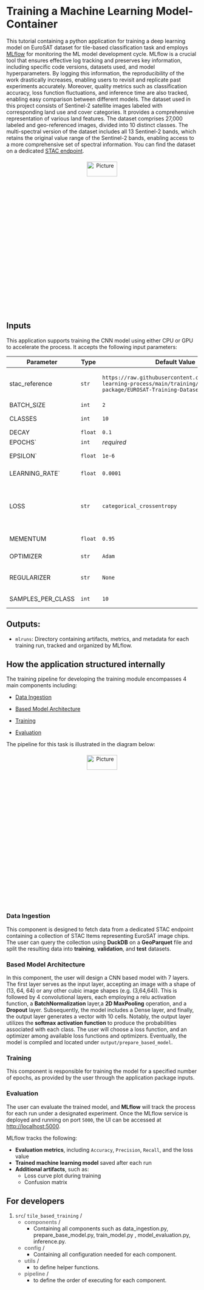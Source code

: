 # Training a Machine Learning Model- Container
This tutorial containing a python application for training a deep learning model on EuroSAT dataset for tile-based classification task and employs [MLflow](https://mlflow.org/) for monitoring the ML model development cycle. MLflow is a crucial tool that ensures effective log tracking and preserves key information, including specific code versions, datasets used, and model hyperparameters. By logging this information, the reproducibility of the work drastically increases, enabling users to revisit and replicate past experiments accurately. Moreover, quality metrics such as classification accuracy, loss function fluctuations, and inference time are also tracked, enabling easy comparison between different models. The dataset used in this project consists of Sentinel-2 satellite images labeled with corresponding land use and cover categories. It provides a comprehensive representation of various land features. The dataset comprises 27,000 labeled and geo-referenced images, divided into 10 distinct classes. The multi-spectral version of the dataset includes all 13 Sentinel-2 bands, which retains the original value range of the Sentinel-2 bands, enabling access to a more comprehensive set of spectral information. You can find the dataset on a dedicated [STAC endpoint](https://radiantearth.github.io/stac-browser/#/external/ai-extensions-stac.terradue.com/collections/Euro_SAT). 


<p align="center"><img src="https://raw.githubusercontent.com/phelber/EuroSAT/master/eurosat_overview_small.jpg" alt="Picture" width="40%" height="10%" style="display: block; margin: 20px auto;"/></p>


## Inputs

This application supports training the CNN model using either CPU or GPU to accelerate the process. It accepts the following input parameters:

| Parameter              | Type     | Default Value | Description |
|------------------------|----------|----------------|-------------|
| stac_reference | `str`   | `https://raw.githubusercontent.com/eoap/machine-learning-process/main/training/app-package/EUROSAT-Training-Dataset/catalog.json` | URL pointing to a STAC catalog. The model reads GeoParquet annotations from the collection's assets. |
| BATCH_SIZE  | `int`    | `2`            | Number of batches |
| CLASSES     | `int`    | `10`           | Number of land cover classes to classify. |
| DECAY       | `float`  | `0.1`          |  Decay value used in training. |
| EPOCHS`      | `int`    | *required*     | Number of epochs |
| EPSILON`     | `float`  | `1e-6`         | epsilon value (Model's heyperparameter) |
| LEARNING_RATE` | `float` | `0.0001`      | Initial learning rate for the optimizer. |
| LOSS       | `str`    | `categorical_crossentropy` | Loss function for training. Options: `binary_crossentropy`, `cosine_similarity`, `mean_absolute_error`, `mean_squared_logarithmic_error`, `squared_hinge`. |
| MEMENTUM    | `float`  | `0.95`         | Momentum parameter used in optimizers |
| OPTIMIZER   | `str`    | `Adam`         | Optimization algorithm. Options: `Adam`, `SGD`, `RMSprop`. |
|REGULARIZER | `str`    | `None`         | Regularization technique to avoid overfitting. Options: `l1l2`,`l1`, `l2`, `None`. |
| SAMPLES_PER_CLASS | `int` | `10`       | Number of samples to use for training per class. |


## Outputs:
- `mlruns`: Directory containing artifacts, metrics, and metadata for each training run, tracked and organized by MLflow.


## How the application structured internally
The training pipeline for developing the training module encompasses 4 main components including:

* [Data Ingestion](#data-ingestion)

* [Based Model Architecture](#based-model-architecture)

* [Training](#training)

* [Evaluation](#evaluation)

The pipeline for this task is illustrated in the diagram below:
<p align="center"><img src="https://miro.medium.com/v2/resize:fit:1100/format:webp/0*LLe88lTuuvprFvAF.png" alt="Picture" width="40%" height="10%" style="display: block; margin: 20px auto;"/></p>

### Data Ingestion
This component is designed to fetch data from a dedicated STAC endpoint containing a collection of STAC Items representing EuroSAT image chips. The user can query the collection using **DuckDB** on a **GeoParquet** file and split the resulting data into **training**, **validation**, and **test** datasets.

### Based Model Architecture
In this component, the user will design a CNN based model with 7 layers. The first layer serves as the input layer, accepting an image with a shape of (13, 64, 64) or any other cubic image shapes (e.g. (3,64,64)). This is followed by 4 convolutional layers, each employing a relu activation function, a **BatchNormalization** layer,a **2D MaxPooling** operation, and a **Dropout** layer. Subsequently, the model includes a Dense layer, and finally, the output layer generates a vector with 10 cells. Notably, the output layer utilizes the **softmax activation function** to produce the probabilities associated with each class. The user will choose a loss function, and an optimizer among available loss functions and optimizers. Eventually, the model is compiled and located under `output/prepare_based_model`.
### Training
This component is responsible for training the model for a specified number of epochs, as provided by the user through the application package inputs.
### Evaluation
The user can evaluate the trained model, and **MLflow** will track the process for each run under a designated experiment. Once the MLflow service is deployed and running on port `5000`, the UI can be accessed at [http://localhost:5000](http://localhost:5000).

MLflow tracks the following:

- **Evaluation metrics**, including `Accuracy`, `Precision`, `Recall`, and the loss value  
- **Trained machine learning model** saved after each run  
- **Additional artifacts**, such as:
  - Loss curve plot during training  
  - Confusion matrix

## For developers
1. `src`/ `tile_based_training` /
    - <span style="color:gray">**components**</span> /
        - Containing all components such as data_ingestion.py, prepare_base_model.py, train_model.py , model_evaluation.py, inference.py.
    - <span style="color:gray">**config**</span> /
        - Containing all configuration needed for each component.
    - <span style="color:gray">**utils**</span> /
        - to define helper functions.
    - <span style="color:gray">**pipeline**</span> /
        - to define the order of executing for each component.
    
    


